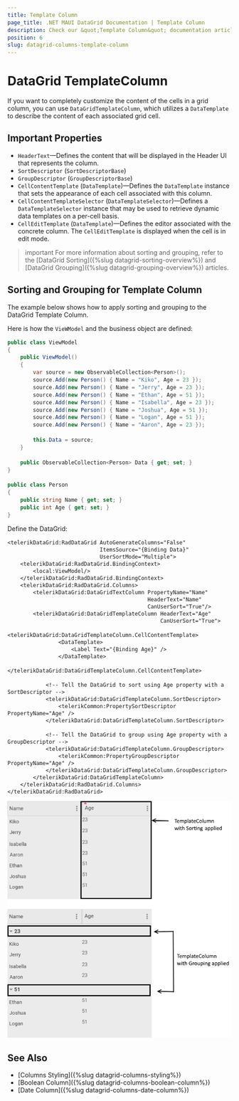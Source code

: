 ```yaml
---
title: Template Column
page_title: .NET MAUI DataGrid Documentation | Template Column
description: Check our &quot;Template Column&quot; documentation article for Telerik DataGrid for .NET MAUI.
position: 6
slug: datagrid-columns-template-column
---
```


# DataGrid TemplateColumn

If you want to completely customize the content of the cells in a grid column, you can use `DataGridTemplateColumn`, which utilizes a `DataTemplate` to describe the content of each associated grid cell.

## Important Properties

* `HeaderText`&mdash;Defines the content that will be displayed in the Header UI that represents the column.
* `SortDescriptor` (`SortDescriptorBase`)
* `GroupDescriptor` (`GroupDescriptorBase`)
* `CellContentTemplate` (`DataTemplate`)&mdash;Defines the `DataTemplate` instance that sets the appearance of each cell associated with this column.
* `CellContentTemplateSelector` (`DataTemplateSelector`)&mdash;Defines a `DataTemplateSelector` instance that may be used to retrieve dynamic data templates on a per-cell basis.
* `CellEditTemplate` (`DataTemplate`)&mdash;Defines the editor associated with the concrete column. The `CellEditTemplate` is displayed when the cell is in edit mode.

>important For more information about sorting and grouping, refer to the [DataGrid Sorting]({%slug datagrid-sorting-overview%}) and [DataGrid Grouping]({%slug datagrid-grouping-overview%}) articles.

## Sorting and Grouping for Template Column

The example below shows how to apply sorting and grouping to the DataGrid Template Column.

Here is how the `VieWModel` and the business object are defined:

```C#
public class ViewModel
{
    public ViewModel()
    {
        var source = new ObservableCollection<Person>();
        source.Add(new Person() { Name = "Kiko", Age = 23 });
        source.Add(new Person() { Name = "Jerry", Age = 23 });
        source.Add(new Person() { Name = "Ethan", Age = 51 });
        source.Add(new Person() { Name = "Isabella", Age = 23 });
        source.Add(new Person() { Name = "Joshua", Age = 51 });
        source.Add(new Person() { Name = "Logan", Age = 51 });
        source.Add(new Person() { Name = "Aaron", Age = 23 });

        this.Data = source;
    }

    public ObservableCollection<Person> Data { get; set; }
}

public class Person
{
    public string Name { get; set; }
    public int Age { get; set; }
}
```

Define the DataGrid:

```XAML
<telerikDataGrid:RadDataGrid AutoGenerateColumns="False"
                             ItemsSource="{Binding Data}"
                             UserSortMode="Multiple">
    <telerikDataGrid:RadDataGrid.BindingContext>
        <local:ViewModel/>
    </telerikDataGrid:RadDataGrid.BindingContext>
    <telerikDataGrid:RadDataGrid.Columns>
		<telerikDataGrid:DataGridTextColumn PropertyName="Name"
	                                        HeaderText="Name"
	                                        CanUserSort="True"/>
        <telerikDataGrid:DataGridTemplateColumn HeaderText="Age"
                                                CanUserSort="True">
            <telerikDataGrid:DataGridTemplateColumn.CellContentTemplate>
                <DataTemplate>
                    <Label Text="{Binding Age}" />
                </DataTemplate>
            </telerikDataGrid:DataGridTemplateColumn.CellContentTemplate>

            <!-- Tell the DataGrid to sort using Age property with a SortDescriptor -->
            <telerikDataGrid:DataGridTemplateColumn.SortDescriptor>
                <telerikCommon:PropertySortDescriptor PropertyName="Age" />
            </telerikDataGrid:DataGridTemplateColumn.SortDescriptor>

            <!-- Tell the DataGrid to group using Age property with a GroupDescriptor -->
            <telerikDataGrid:DataGridTemplateColumn.GroupDescriptor>
                <telerikCommon:PropertyGroupDescriptor PropertyName="Age" />
            </telerikDataGrid:DataGridTemplateColumn.GroupDescriptor>
        </telerikDataGrid:DataGridTemplateColumn>
    </telerikDataGrid:RadDataGrid.Columns>
</telerikDataGrid:RadDataGrid>
```

![Template Column](images/templatecolumn-overview.png)

## See Also

- [Columns Styling]({%slug datagrid-columns-styling%})
- [Boolean Column]({%slug datagrid-columns-boolean-column%})
- [Date Column]({%slug datagrid-columns-date-column%})
